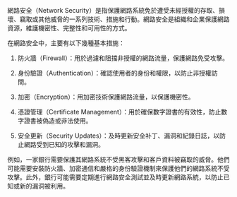 網路安全（Network Security）是指保護網路系統免於遭受未經授權的存取、損壞、竊取或其他威脅的一系列技術、措施和行動。網路安全是組織和企業保護網路資源，維護機密性、完整性和可用性的方式。

在網路安全中，主要有以下幾種基本措施：

1. 防火牆（Firewall）：用於過濾和阻擋非授權的網路流量，保護網路免受攻擊。

2. 身份驗證（Authentication）：確認使用者的身份和權限，以防止非授權訪問。

3. 加密（Encryption）：用加密技術保護網路流量，以保護機密性。

4. 憑證管理（Certificate Management）：用於確保數字證書的有效性，防止數字證書被偽造或非法使用。

5. 安全更新（Security Updates）：及時更新安全补丁、漏洞和紀錄日誌，以防止網路受到已知的攻擊和漏洞。

例如，一家銀行需要保護其網路系統不受黑客攻擊和客戶資料被竊取的威脅。他們可能需要安裝防火牆、加密通信和嚴格的身份驗證機制來保護他們的網路系統不受攻擊。此外，銀行可能需要定期進行網路安全測試並及時更新網路系統，以防止已知或新的漏洞被利用。
